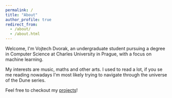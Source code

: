 ```yaml
---
permalink: /
title: "About"
author_profile: true
redirect_from: 
  - /about/
  - /about.html
---
```


Welcome, I'm Vojtech Dvorak, an undergraduate student pursuing a degree in Computer Science at Charles University in Prague, with a focus on machine learning.

My interests are music, maths and other arts. I used to read a lot, if you se me reading nowadays I'm most likely trying to navigate through the universe of the Dune series.

Feel free to checkout my [projects](/projects/)!